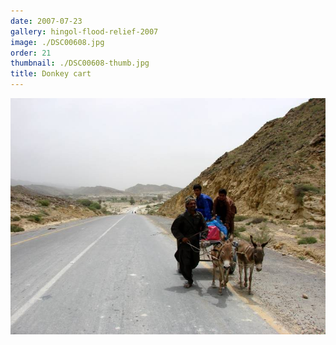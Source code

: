 ```yaml
---
date: 2007-07-23
gallery: hingol-flood-relief-2007
image: ./DSC00608.jpg
order: 21
thumbnail: ./DSC00608-thumb.jpg
title: Donkey cart
---
```


![Donkey cart](./DSC00608.jpg)